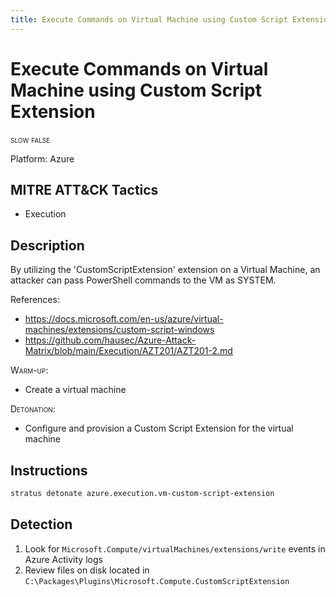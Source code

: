 ```yaml
---
title: Execute Commands on Virtual Machine using Custom Script Extension
---
```


# Execute Commands on Virtual Machine using Custom Script Extension

 <span class="smallcaps w3-badge w3-orange w3-round w3-text-sand" title="This attack technique might be slow to warm up or detonate">slow</span> 
 <span class="smallcaps w3-badge w3-blue w3-round w3-text-white" title="This attack technique can be detonated multiple times">false</span> 

Platform: Azure

## MITRE ATT&CK Tactics

- Execution

## Description

By utilizing the 'CustomScriptExtension' extension on a Virtual Machine, an attacker can pass PowerShell commands to the VM as SYSTEM.

References:

- https://docs.microsoft.com/en-us/azure/virtual-machines/extensions/custom-script-windows
- https://github.com/hausec/Azure-Attack-Matrix/blob/main/Execution/AZT201/AZT201-2.md

<span style="font-variant: small-caps;">Warm-up</span>:

- Create a virtual machine

<span style="font-variant: small-caps;">Detonation</span>:

- Configure and provision a Custom Script Extension for the virtual machine


## Instructions

```bash title="Detonate with Stratus Red Team"
stratus detonate azure.execution.vm-custom-script-extension
```

## Detection

1. Look for <code>Microsoft.Compute/virtualMachines/extensions/write</code> events in Azure Activity logs
2. Review files on disk located in <code>C:\Packages\Plugins\Microsoft.Compute.CustomScriptExtension</code>